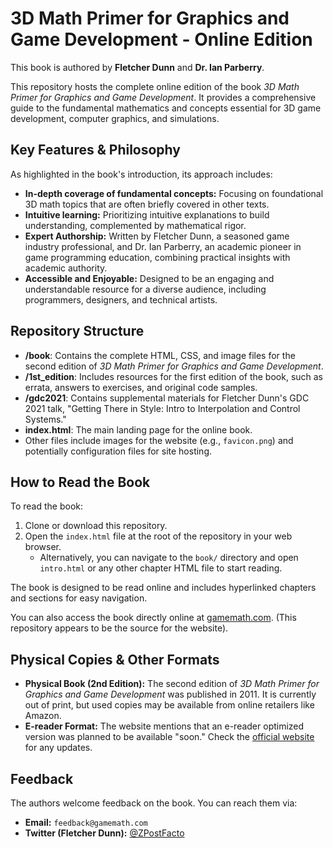 # 3D Math Primer for Graphics and Game Development - Online Edition

This book is authored by **Fletcher Dunn** and **Dr. Ian Parberry**.

This repository hosts the complete online edition of the book *3D Math Primer for Graphics and Game Development*. It provides a comprehensive guide to the fundamental mathematics and concepts essential for 3D game development, computer graphics, and simulations.

## Key Features & Philosophy

As highlighted in the book's introduction, its approach includes:

*   **In-depth coverage of fundamental concepts:** Focusing on foundational 3D math topics that are often briefly covered in other texts.
*   **Intuitive learning:** Prioritizing intuitive explanations to build understanding, complemented by mathematical rigor.
*   **Expert Authorship:** Written by Fletcher Dunn, a seasoned game industry professional, and Dr. Ian Parberry, an academic pioneer in game programming education, combining practical insights with academic authority.
*   **Accessible and Enjoyable:** Designed to be an engaging and understandable resource for a diverse audience, including programmers, designers, and technical artists.

## Repository Structure

*   **/book**: Contains the complete HTML, CSS, and image files for the second edition of *3D Math Primer for Graphics and Game Development*.
*   **/1st_edition**: Includes resources for the first edition of the book, such as errata, answers to exercises, and original code samples.
*   **/gdc2021**: Contains supplemental materials for Fletcher Dunn's GDC 2021 talk, "Getting There in Style: Intro to Interpolation and Control Systems."
*   **index.html**: The main landing page for the online book.
*   Other files include images for the website (e.g., `favicon.png`) and potentially configuration files for site hosting.

## How to Read the Book

To read the book:

1.  Clone or download this repository.
2.  Open the `index.html` file at the root of the repository in your web browser.
    *   Alternatively, you can navigate to the `book/` directory and open `intro.html` or any other chapter HTML file to start reading.

The book is designed to be read online and includes hyperlinked chapters and sections for easy navigation.

You can also access the book directly online at [gamemath.com](http://gamemath.com/). (This repository appears to be the source for the website).

## Physical Copies & Other Formats

*   **Physical Book (2nd Edition):** The second edition of *3D Math Primer for Graphics and Game Development* was published in 2011. It is currently out of print, but used copies may be available from online retailers like Amazon.
*   **E-reader Format:** The website mentions that an e-reader optimized version was planned to be available "soon." Check the [official website](http://gamemath.com/) for any updates.

## Feedback

The authors welcome feedback on the book. You can reach them via:

*   **Email:** `feedback@gamemath.com`
*   **Twitter (Fletcher Dunn):** [@ZPostFacto](https://twitter.com/ZPostFacto)
